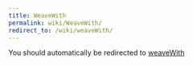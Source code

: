 ```yaml
---
title: WeaveWith
permalink: wiki/WeaveWith/
redirect_to: /wiki/weaveWith/
---
```


You should automatically be redirected to [weaveWith](/wiki/weaveWith/)
